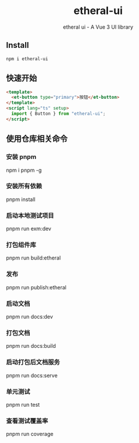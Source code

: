 <h1 align="center">
    etheral-ui
</h1>



<p align="center">etheral ui - A Vue 3 UI library</p>

## Install

```
npm i etheral-ui
```

## 快速开始

```html
<template>
  <et-button type="primary">按钮</et-button>
</template>
<script lang="ts" setup>
  import { Button } from "etheral-ui";
</script>
```


## 使用仓库相关命令

### 安装 pnpm

npm i pnpm -g

### 安装所有依赖

pnpm install

### 启动本地测试项目

pnpm run exm:dev

### 打包组件库

pnpm run build:etheral

### 发布

pnpm run publish:etheral

### 启动文档

pnpm run docs:dev

### 打包文档

pnpm run docs:build

### 启动打包后文档服务

pnpm run docs:serve

### 单元测试

pnpm run test

### 查看测试覆盖率

pnpm run coverage

